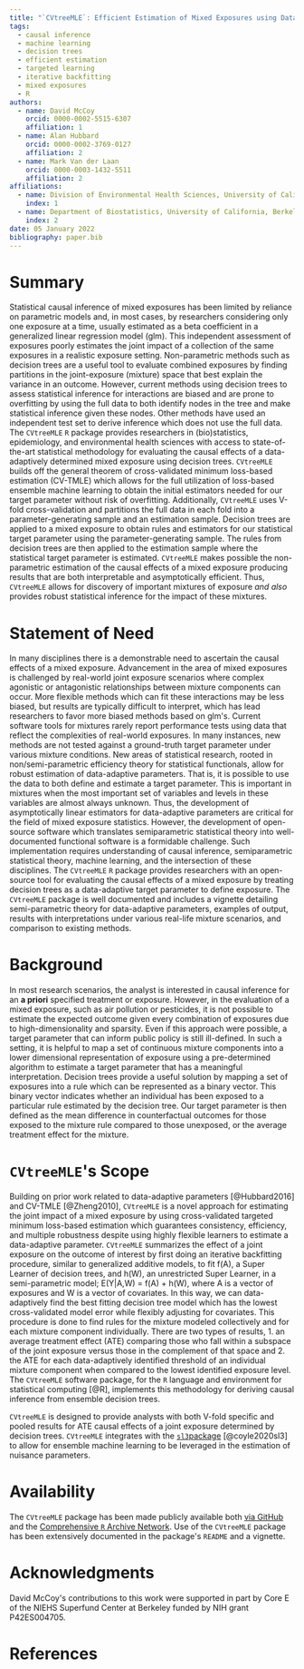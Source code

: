 ```yaml
---
title: "`CVtreeMLE`: Efficient Estimation of Mixed Exposures using Data Adaptive Decision Trees and Cross-Validated Targeted Maximum Likelihood Estimation in `R`"
tags:
  - causal inference
  - machine learning
  - decision trees
  - efficient estimation
  - targeted learning
  - iterative backfitting
  - mixed exposures
  - R
authors:
  - name: David McCoy
    orcid: 0000-0002-5515-6307
    affiliation: 1
  - name: Alan Hubbard
    orcid: 0000-0002-3769-0127
    affiliation: 2
  - name: Mark Van der Laan
    orcid: 0000-0003-1432-5511
    affiliation: 2
affiliations:
  - name: Division of Environmental Health Sciences, University of California, Berkeley
    index: 1
  - name: Department of Biostatistics, University of California, Berkeley
    index: 2
date: 05 January 2022
bibliography: paper.bib
---
```


# Summary

Statistical causal inference of mixed exposures has been limited by reliance on parametric models and, in most cases, by researchers considering only one exposure at a time, usually estimated as a beta coefficient in a generalized linear regression model (glm). This independent assessment of exposures poorly estimates the joint impact of a collection of the same exposures in a realistic exposure setting. Non-parametric methods such as decision trees are a useful tool to evaluate combined exposures by finding partitions in the joint-exposure (mixture) space that best explain the variance in an outcome. However, current methods using decision trees to assess statistical inference for interactions are biased and are prone to overfitting by using the full data to both identify nodes in the tree and make statistical inference given these nodes. Other methods have used an independent test set to derive inference which does not use the full data. The `CVtreeMLE` `R` package provides researchers in (bio)statistics, epidemiology, and environmental health sciences with access to state-of-the-art statistical methodology for evaluating the causal effects of a data-adaptively determined mixed exposure using decision trees. `CVtreeMLE` builds off the general theorem of cross-validated minimum loss-based estimation (CV-TMLE) which allows for the full utilization of loss-based ensemble machine learning to obtain the initial estimators needed for our target parameter without risk of overfitting.  Additionally, `CVtreeMLE` uses V-fold cross-validation and partitions the full data in each fold into a parameter-generating sample and an estimation sample. Decision trees are applied to a mixed exposure to obtain rules and estimators for our statistical target parameter using the parameter-generating sample. The rules from decision trees are then applied to the estimation sample where the statistical target parameter is estimated.  `CVtreeMLE` makes possible the non-parametric estimation of the causal effects of a mixed exposure producing results that are both interpretable and asymptotically efficient. Thus, `CVtreeMLE` allows for discovery of important mixtures of exposure *and also* provides robust statistical inference for the impact of these mixtures. 

# Statement of Need

In many disciplines there is a demonstrable need to ascertain the causal effects of a mixed exposure. Advancement in the area of mixed exposures is challenged by real-world joint exposure scenarios where complex agonistic or antagonistic relationships between mixture components can occur. More flexible methods which can fit these interactions may be less biased, but results are typically difficult to interpret, which has lead researchers to favor more biased methods based on glm's.  Current software tools for mixtures rarely report performance tests using data that reflect the complexities of real-world exposures. In many instances, new methods are not tested against a ground-truth target parameter under various mixture conditions. New areas of statistical research, rooted in non/semi-parametric efficiency theory for statistical functionals, allow for robust estimation of data-adaptive parameters. That is, it is possible to use the data to both define and estimate a target parameter. This is important in mixtures when the most important set of variables and levels in these variables are almost always unknown. Thus, the development of asymptotically linear estimators for data-adaptive parameters are critical for the field of mixed exposure statistics. However, the development of open-source software which translates semiparametric statistical theory into well-documented functional software is a formidable challenge. Such implementation requires understanding of causal inference, semiparametric statistical theory, machine learning, and the intersection of these disciplines. The `CVtreeMLE` `R` package provides researchers with an open-source tool for evaluating the causal effects of a mixed exposure by treating decision trees as a data-adaptive target parameter to define exposure. The `CVtreeMLE` package is well documented and includes a vignette detailing semi-parametric theory for data-adaptive parameters, examples of output, results with interpretations under various real-life mixture scenarios, and comparison to existing methods.

# Background

In most research scenarios, the analyst is interested in causal inference for an **a priori** specified treatment or exposure. However, in the evaluation of a mixed exposure, such as air pollution or pesticides, it is not possible to estimate the expected outcome given every combination of exposures due to high-dimensionality and sparsity. Even if this approach were possible, a target parameter that can inform public policy is still ill-defined. In such a setting, it is helpful to map a set of continuous mixture components into a lower dimensional representation of exposure using a pre-determined algorithm to estimate a target parameter that has a meaningful interpretation. Decision trees provide a useful solution by mapping a set of exposures into a rule which can be represented as a binary vector. This binary vector indicates whether an individual has been exposed to a particular rule estimated by the decision tree. Our target parameter is then defined as the mean difference in counterfactual outcomes for those exposed to the mixture rule compared to those unexposed, or the average treatment effect for the mixture.

# `CVtreeMLE`'s Scope

Building on prior work related to data-adaptive parameters [@Hubbard2016] and CV-TMLE [@Zheng2010], `CVtreeMLE` is a novel approach for estimating the joint impact of a mixed exposure by using cross-validated targeted minimum loss-based estimation which guarantees consistency, efficiency, and multiple robustness despite using highly flexible learners to estimate a data-adaptive parameter. `CVtreeMLE` summarizes the effect of a joint exposure on the outcome of interest by first doing an iterative backfitting procedure, similar to generalized additive models, to fit f(A), a Super Learner of decision trees, and h(W), an unrestricted Super Learner, in a semi-parametric model; E(Y|A,W) = f(A) + h(W), where A is a vector of exposures and W is a vector of covariates. In this way, we can data-adaptively find the best fitting decision tree model which has the lowest cross-validated model error while flexibly adjusting for covariates. This procedure is done to find rules for the mixture modeled collectively and for each mixture component individually. There are two types of results, 1. an average treatment effect (ATE) comparing those who fall within a subspace of the joint exposure versus those in the complement of that space and 2. the ATE for each data-adaptively identified threshold of an individual mixture component when compared to the lowest identified exposure level. The `CVtreeMLE` software package, for the `R` language and environment for statistical computing [@R], implements this methodology for deriving causal inference from ensemble decision trees.

`CVtreeMLE` is designed to provide analysts with both V-fold specific and pooled results for ATE causal effects of a joint exposure determined by decision trees. `CVtreeMLE` integrates with the [`sl3`package](https://github.com/tlverse/sl3) [@coyle2020sl3] to allow for ensemble machine learning to be leveraged in the estimation of nuisance parameters.

# Availability

The `CVtreeMLE` package has been made publicly available both [via
GitHub](https://github.com/blind-contours/CVtreeMLE) and the [Comprehensive `R` Archive
Network](https://CRAN.R-project.org/package=CVtreeMLE). Use of the `CVtreeMLE`
package has been extensively documented in the package's `README` and a vignette. 


# Acknowledgments

David McCoy's contributions to this work were supported in part by Core E of the NIEHS Superfund Center at Berkeley funded by NIH grant P42ES004705.

# References

